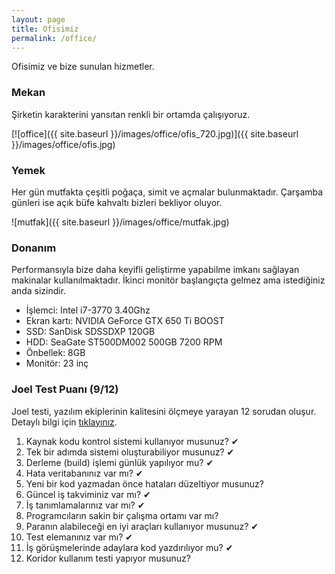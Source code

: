 ```yaml
---
layout: page
title: Ofisimiz
permalink: /office/
---
```


Ofisimiz ve bize sunulan hizmetler.

### Mekan

Şirketin karakterini yansıtan renkli bir ortamda çalışıyoruz.

[![office]({{ site.baseurl }}/images/office/ofis_720.jpg)]({{ site.baseurl }}/images/office/ofis.jpg)

### Yemek

Her gün mutfakta çeşitli poğaça, simit ve açmalar bulunmaktadır.
Çarşamba günleri ise açık büfe kahvaltı bizleri bekliyor oluyor.

![mutfak]({{ site.baseurl }}/images/office/mutfak.jpg)

### Donanım

Performansıyla bize daha keyifli geliştirme yapabilme imkanı sağlayan makinalar kullanılmaktadır.
İkinci monitör başlangıçta gelmez ama istediğiniz anda sizindir.

- İşlemci: Intel i7-3770 3.40Ghz
- Ekran kartı: NVIDIA GeForce GTX 650 Ti BOOST
- SSD: SanDisk SDSSDXP 120GB
- HDD: SeaGate ST500DM002 500GB 7200 RPM
- Önbellek: 8GB
- Monitör: 23 inç

### Joel Test Puanı (9/12)

Joel testi, yazılım ekiplerinin kalitesini ölçmeye yarayan 12 sorudan oluşur. Detaylı bilgi için [tıklayınız](http://otomatikmuhendis.com/2015/06/11/joel-testi/).

1. Kaynak kodu kontrol sistemi kullanıyor musunuz? &#10004;
2. Tek bir adımda sistemi oluşturabiliyor musunuz? &#10004;
3. Derleme (build) işlemi günlük yapılıyor mu? &#10004;
4. Hata veritabanınız var mı? &#10004;
5. Yeni bir kod yazmadan önce hataları düzeltiyor musunuz?
6. Güncel iş takviminiz var mı? &#10004;
7. İş tanımlamalarınız var mı? &#10004;
8. Programcıların sakin bir çalışma ortamı var mı?
9. Paranın alabileceği en iyi araçları kullanıyor musunuz? &#10004;
10. Test elemanınız var mı? &#10004;
11. İş görüşmelerinde adaylara kod yazdırılıyor mu? &#10004;
12. Koridor kullanım testi yapıyor musunuz?
